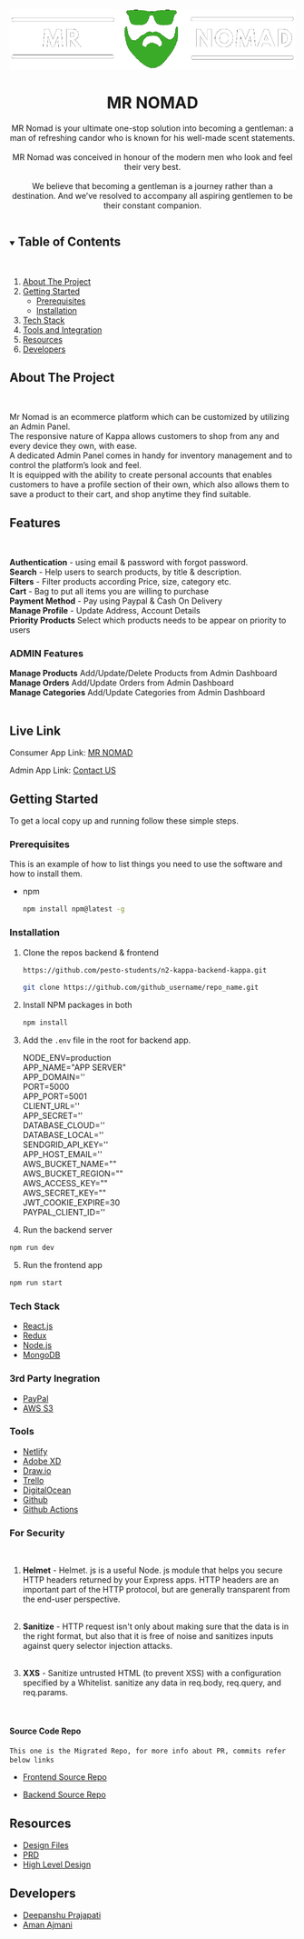 ![](packages/kappa-consumer/src/assets/images/logo.png)

<p align="center">
 
  <h1 align="center">MR NOMAD</h1>

  <p align="center">
  MR Nomad is your ultimate one-stop solution into becoming a gentleman: a man of refreshing candor who is known for his well-made scent statements.
<br/>
<br/>
MR Nomad was conceived in honour of the modern men who look and feel their very best.
<br/>
<br/>
We believe that becoming a gentleman is a journey rather than a destination. And we’ve resolved to accompany all aspiring gentlemen to be their constant companion.
  </p>
</p>

<details open="open">
  <summary><h2 style="display: inline-block">Table of Contents</h2></summary>
  <br/>
  
  <ol>
    <li>
      <a href="#about-the-project">About The Project</a>
    </li>
     <li>
      <a href="#getting-started">Getting Started</a>
      <ul>
        <li><a href="#prerequisites">Prerequisites</a></li>
        <li><a href="#installation">Installation</a></li>
      </ul>
    </li>
     <li><a href="#tech-stack">Tech Stack</a></li>
        <li><a href="#3rd-party-inegration">Tools and Integration<a></li>
    <li><a href="#resources">Resources</a></li>
    <li><a href="#developers">Developers</a></li>

  </ol>
</details>

## About The Project

<br/>

Mr Nomad is an ecommerce platform which can be customized by utilizing an Admin Panel. <br/> The responsive nature of Kappa allows customers to shop from any and every device they own, with ease. <br/> A dedicated Admin Panel comes in handy for inventory management and to control the platform’s look and feel. <br/> It is equipped with the ability to create personal accounts that enables customers to have a profile section of their own, which also allows them to save a product to their cart, and shop anytime they find suitable.

## Features

<br/>

**Authentication** - using email & password with forgot password.
<br/>
**Search** - Help users to search products, by title & description.<br/>
**Filters** - Filter products according Price, size, category etc. <br/>
**Cart** - Bag to put all items you are willing to purchase <br/>
**Payment Method** - Pay using Paypal & Cash On Delivery <br/>
**Manage Profile** - Update Address, Account Details <br/>
**Priority Products** Select which products needs to be appear on priority to users <br/>

### ADMIN Features

**Manage Products** Add/Update/Delete Products from Admin Dashboard <br/>
**Manage Orders** Add/Update Orders from Admin Dashboard <br/>
**Manage Categories** Add/Update Categories from Admin Dashboard <br/>
<br/>

## Live Link

Consumer App Link: [MR NOMAD]()

Admin App Link: [Contact US]()

<!-- GETTING STARTED -->

## Getting Started

To get a local copy up and running follow these simple steps.

### Prerequisites

This is an example of how to list things you need to use the software and how to install them.

- npm
  ```sh
  npm install npm@latest -g
  ```

### Installation

1. Clone the repos backend & frontend
   ```sh
   https://github.com/pesto-students/n2-kappa-backend-kappa.git
   ```
   ```sh
   git clone https://github.com/github_username/repo_name.git
   ```
2. Install NPM packages in both

   ```sh
   npm install
   ```

3. Add the `.env` file in the root for backend app.

   NODE_ENV=production
   </br>
   APP_NAME="APP SERVER"
   </br>
   APP_DOMAIN=''
   </br>
   PORT=5000
   </br>
   APP_PORT=5001
   </br>
   CLIENT_URL=''
   </br>
   APP_SECRET=''
   </br>
   DATABASE_CLOUD=''
   </br>
   DATABASE_LOCAL=''
   </br>
   SENDGRID_API_KEY=''
   </br>
   APP_HOST_EMAIL='' </br>
   AWS_BUCKET_NAME=""</br>
   AWS_BUCKET_REGION=""</br>
   AWS_ACCESS_KEY=""</br>
   AWS_SECRET_KEY=""
   </br>
   JWT_COOKIE_EXPIRE=30 </br>
   PAYPAL_CLIENT_ID=''

4. Run the backend server

```sh
npm run dev
```

5. Run the frontend app

```sh
npm run start
```

### Tech Stack

- [React.js](https://reactjs.org/)
- [Redux](https://redux.js.org/)
- [Node.js](https://nodejs.org/en/)
- [MongoDB](https://www.mongodb.com/)

### 3rd Party Inegration

- [PayPal](https://developer.paypal.com/home)
- [AWS S3](https://aws.amazon.com/)

### Tools

- [Netlify](https://www.netlify.com/)
- [Adobe XD](https://www.adobe.com/products/xd.html)
- [Draw.io](https://app.diagrams.net/)
- [Trello](https://trello.com/)
- [DigitalOcean](https://cloud.digitalocean.com/projects)
- [Github](https://github.com/)
- [Github Actions](https://github.com/features/actions)

### For Security

<br/>

1. <b>Helmet</b> - Helmet. js is a useful Node. js module that helps you secure HTTP headers returned by your Express apps. HTTP headers are an important part of the HTTP protocol, but are generally transparent from the end-user perspective.
   <br/>
   <br/>
2. <b>Sanitize</b> - HTTP request isn't only about making sure that the data is in the right format, but also that it is free of noise and sanitizes inputs against query selector injection attacks.
   <br/>
   <br/>

3. <b>XXS</b> - Sanitize untrusted HTML (to prevent XSS) with a configuration specified by a Whitelist. sanitize any data in req.body, req.query, and req.params.

  <br/>

#### Source Code Repo

    This one is the Migrated Repo, for more info about PR, commits refer below links

- [Frontend Source Repo](https://github.com/amanajmani/kappa-web/)

- [Backend Source Repo](https://github.com/dipanshuraz/kappa-backend/)

## Resources

- [Design Files](https://xd.adobe.com/view/7919cad2-8ec3-4427-9058-e21ec1edbdb4-2c4a/?fullscreen)
- [PRD]()
- [High Level Design](https://drive.google.com/file/d/1V3scaK84cyghzRfraft4ELtlWIMqx-Bh/view?usp=sharing)

## Developers

- [Deepanshu Prajapati](https://github.com/dipanshuraz)
- [Aman Ajmani](https://github.com/amanajmani)
